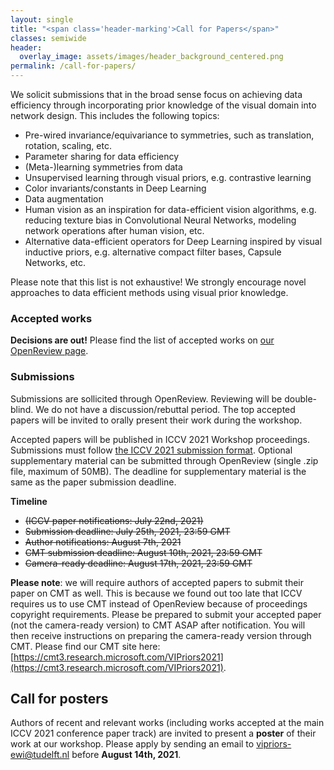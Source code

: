 ```yaml
---
layout: single
title: "<span class='header-marking'>Call for Papers</span>"
classes: semiwide
header:
  overlay_image: assets/images/header_background_centered.png
permalink: /call-for-papers/
---
```


We solicit submissions that in the broad sense focus on achieving data efficiency through incorporating prior knowledge of the visual domain into network design. This includes the following topics:

- Pre-wired invariance/equivariance to symmetries, such as translation, rotation, scaling, etc.
- Parameter sharing for data efficiency
- (Meta-)learning symmetries from data
- Unsupervised learning through visual priors, e.g. contrastive learning
- Color invariants/constants in Deep Learning
- Data augmentation
- Human vision as an inspiration for data-efficient vision algorithms, e.g. reducing texture bias in Convolutional Neural Networks, modeling network operations after human vision, etc.
- Alternative data-efficient operators for Deep Learning inspired by visual inductive priors, e.g. alternative compact filter bases, Capsule Networks, etc.

Please note that this list is not exhaustive! We strongly encourage novel approaches to data efficient methods using visual prior knowledge.

### Accepted works

**Decisions are out!** Please find the list of accepted works on [our OpenReview page](https://openreview.net/group?id=thecvf.com/ICCV/2021/Workshop/VIPriors).

### Submissions

Submissions are sollicited through OpenReview. Reviewing will be double-blind. We do not have a discussion/rebuttal period. The top accepted papers will be invited to orally present their work during the workshop.

Accepted papers will be published in ICCV 2021 Workshop proceedings. Submissions must follow [the ICCV 2021 submission format](http://iccv2021.thecvf.com/node/4#submission-guidelines). Optional supplementary material can be submitted through OpenReview (single .zip file, maximum of 50MB). The deadline for supplementary material is the same as the paper submission deadline.

<!-- <a class='btn btn--primary btn--large' style='background-color: #00a8d6;' href='https://openreview.net/group?id=thecvf.com/ICCV/2021/Workshop/VIPriors'>Submit your work</a> -->

**Timeline**

- ~~(ICCV paper notifications: July 22nd, 2021)~~
- ~~Submission deadline: July 25th, 2021, 23:59 GMT~~
- ~~Author notifications: August 7th, 2021~~
- ~~CMT submission deadline: August 10th, 2021, 23:59 GMT~~
- ~~Camera-ready deadline: August 17th, 2021, 23:59 GMT~~

**Please note**: we will require authors of accepted papers to submit their paper on CMT as well. This is because we found out too late that ICCV requires us to use CMT instead of OpenReview because of proceedings copyright requirements. Please be prepared to submit your accepted paper (not the camera-ready version) to CMT ASAP after notification. You will then receive instructions on preparing the camera-ready version through CMT. Please find our CMT site here: [https://cmt3.research.microsoft.com/VIPriors2021](https://cmt3.research.microsoft.com/VIPriors2021).

## Call for posters

Authors of recent and relevant works (including works accepted at the main ICCV 2021 conference paper track) are invited to present a **poster** of their work at our workshop. Please apply by sending an email to [vipriors-ewi@tudelft.nl](mailto:vipriors-ewi@tudelft.nl) before **August 14th, 2021**.
